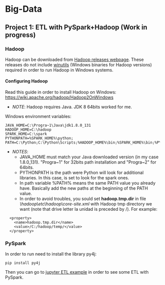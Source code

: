 # Big-Data

## Project 1: ETL with PySpark+Hadoop (Work in progress)

### Hadoop
Hadoop can be downloaded from [Hadoop releases webpage](http://hadoop.apache.org/releases.html). These releases do not include [winutils](https://github.com/steveloughran/winutils/releases) (Windows binaries for Hadoop versions) required in order to run Hadoop in Windows systems.

#### Configuring Hadoop
Read this guide in order to install Hadoop on Windows: https://wiki.apache.org/hadoop/Hadoop2OnWindows
- *NOTE*: Hadoop requires Java. JDK 8 64bits worked for me.

Windows environment variables:
~~~
JAVA_HOME=C:\Progra~1\Java\jdk1.8.0_131
HADOOP_HOME=C:\hadoop
SPARK_HOME=C:\spark
PYTHONPATH=%SPARK_HOME%\python;
PATH=C:\Python;C:\Python\Scripts;%HADOOP_HOME%\bin;%SPARK_HOME%\bin;%PYTHONPATH%;%PATH%;
~~~

- *NOTES*:
    - JAVA_HOME must match your Java downloaded version (in my case 1.8.0_131). "Progra\~1" for 32bits path installation and "Progra\~2" for 64bits.
    - PYTHONPATH is the path were Python will look for additional libraries. In this case, is set to look for the spark ones.
    - In path variable %PATH% means the same PATH value you already have. Basically add the new paths at the beginning of the PATH value.
    - In order to avoid troubles, you sould set **hadoop.tmp.dir** in file *\hadoop\etc\hadoop\core-site.xml* with Hadoop tmp directory we want (note that drive letter la unidad is preceded by /). For example:
~~~
  <property>
    <name>hadoop.tmp.dir</name>
    <value>/C:/hadoop/temp/</value>
  </property>
~~~

### PySpark
In order to run need to install the library py4j:
~~~
pip install py4j
~~~

Then you can go to [jupyter ETL example](./PySpark/jupyter/ETL.ipynb) in order to see some ETL with PySpark.